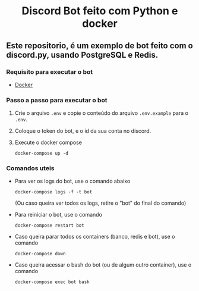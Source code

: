 <h1 align="center">
    Discord Bot feito com Python e docker
</h1>

## Este repositorio, é um exemplo de bot feito com o discord.py, usando PostgreSQL e Redis.

### Requisito para executar o bot

- [Docker](https://docs.docker.com/engine/install/)

### Passo a passo para executar o bot

1. Crie o arquivo ``.env`` e copie o conteúdo do arquivo ``.env.example`` para o ``.env``.
2. Coloque o token do bot, e o id da sua conta no discord.
3. Execute o docker compose

   ```shell
   docker-compose up -d
   ```

### Comandos uteis

- Para ver os logs do bot, use o comando abaixo

  ```shell
  docker-compose logs -f -t bot
  ```

  (Ou caso queira ver todos os logs, retire o "bot" do final do comando)
- Para reiniciar o bot, use o comando

  ```shell
  docker-compose restart bot
  ```

- Caso queira parar todos os containers (banco, redis e bot), use o comando

  ```shell
  docker-compose down
  ```

- Caso queira acessar o bash do bot (ou de algum outro container), use o comando

  ```shell
  docker-compose exec bot bash
  ```

